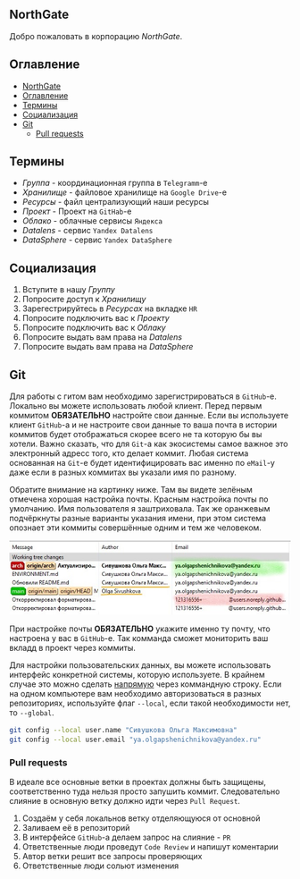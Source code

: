 ## NorthGate

Добро пожаловать в корпорацию *NorthGate*.

## Оглавление

- [NorthGate](#northgate)
- [Оглавление](#оглавление)
- [Термины](#термины)
- [Социализация](#социализация)
- [Git](#git)
  - [Pull requests](#pull-requests)

## Термины

* *Группа* - координационная группа в `Telegramm`-е
* *Хранилище* - файловое хранилище на `Google Drive`-е
* *Ресурсы* - файл централизующий наши ресурсы
* *Проект* - Проект на `GitHab`-е
* *Облако* - облачные сервисы `Яндекса`
* *Datalens* - сервис `Yandex Datalens`
* *DataSphere* - сервис `Yandex DataSphere`

## Социализация

1. Вступите в нашу *Группу*
2. Попросите доступ к *Хранилищу*
3. Зарегестрируйтесь в *Ресурсах* на вкладке `HR`
4. Попросите подключить вас к *Проекту*
5. Попросите подключить вас к *Облаку*
6. Попросите выдать вам права на *Datalens*
7. Попросите выдать вам права на *DataSphere*

## Git

Для работы с гитом вам необходимо зарегистрироваться в `GitHub`-е. Локально
вы можете использовать любой клиент. Перед первым коммитом **ОБЯЗАТЕЛЬНО**
настройте свои данные. Если вы используете клиент `GitHub`-а и не настроите
свои данные то ваша почта в истории коммитов будет отображаться скорее всего
не та которую бы вы хотели. Важно сказать, что для `Git`-а как экосистемы
самое важное это электронный адресс того, кто делает коммит. Любая система
основанная на `Git`-е будет идентифицировать вас именно по `eMail`-у даже
если в разных коммитах вы указали имя по разному.

Обратите внимание на картинку ниже. Там вы видете зелёным отмечена хорошая
настройка почты. Красным настройка почты по умолчанию. Имя пользователя я
заштриховала. Так же оранжевым подчёркнуты разные варианты указания имени,
при этом система опознает эти коммиты совершённые одним и тем же человеком.

![Git](img/git.jpg)

При настройке почты **ОБЯЗАТЕЛЬНО** укажите именно ту почту, что настроена у
вас в `GitHub`-е. Так комманда сможет мониторить ваш вкладд в проект через
коммиты.

Для настройки пользовательских данных, вы можете использовать интерфейс
конкретной системы, которую используете. В крайнем случае это можно сделать
[напрямую][1] через коммандную строку. Если на одном компьютере вам
необходимо авторизоваться в разных репозиториях, используйте флаг `--local`,
если такой необходимости нет, то `--global`.

```sh
git config --local user.name "Сивушкова Ольга Максимовна"
git config --local user.email "ya.olgapshenichnikova@yandex.ru"
```

### Pull requests

В идеале все основные ветки в проектах должны быть защищены, соответственно
туда нельзя просто запушить коммит. Следовательно слияние в основную ветку
должно идти через `Pull Request`.

1. Создаём у себя локальнов ветку отделяющуюся от основной
2. Заливаем её в репозиторий
3. В интерфейсе `GitHub`-а делаем запрос на слияние - `PR`
4. Ответственные люди проведут `Code Review` и напишут коментарии
5. Автор ветки решит все запросы проверяющих
6. Ответственные люди сольют изменения

[1]: https://git-scm.com/book/ru/v2/Введение-Первоначальная-настройка-Git
